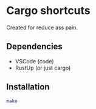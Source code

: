 # Cargo shortcuts
Created for reduce ass pain.

## Dependencies
- VSCode (code)
- RustUp (or just cargo)

## Installation
```bash
make
```
